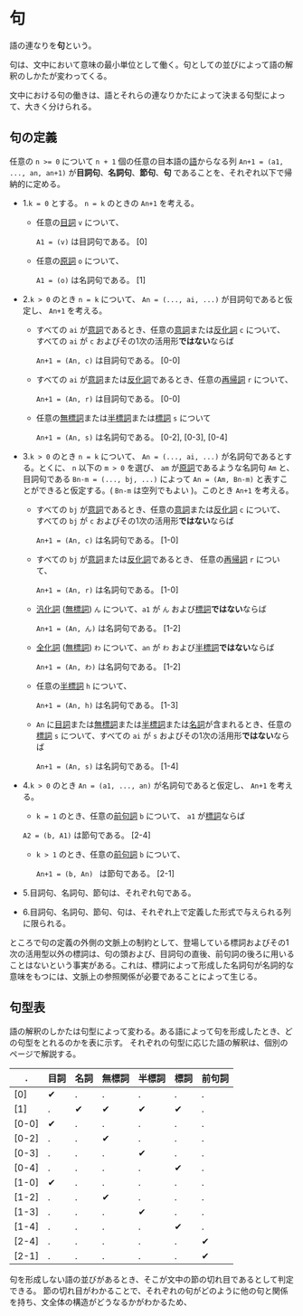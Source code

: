 # 句

語の連なりを**句**という。

句は、文中において意味の最小単位として働く。句としての並びによって語の解釈のしかたが変わってくる。

文中における句の働きは、語とそれらの連なりかたによって決まる句型によって、大きく分けられる。



## 句の定義
 任意の `n >= 0` について `n + 1` 個の任意の目本語の[語](word.md#概念の一覧)からなる列 `An+1 = (a1, ..., an, an+1)` が**目詞句**、**名詞句**、**節句**、**句** であることを、それぞれ以下で帰納的に定める。


- 1.`k = 0` とする。 `n = k` のときの `An+1` を考える。

  - 任意の[目詞](word.md#目詞) `v` について、

    `A1 = (v)` は目詞句である。   [0]

  - 任意の[原詞](word.md#原詞) `o` について、

    `A1 = (o)` は名詞句である。   [1]


- 2.`k > 0` のとき `n = k` について、 `An = (..., ai, ...)` が目詞句であると仮定し、 `An+1` を考える。

  - すべての `ai` が[意詞](word.md#意詞系)であるとき、任意の[意詞](word.md#意詞系)または[反化詞](word.md#標詞系) `c` について、 すべての `ai` が `c` およびその1次の活用形**ではない**ならば

    `An+1 = (An, c)` は目詞句である。   [0-0]

  - すべての `ai` が[意詞](word.md#意詞系)または[反化詞](word.md#標詞系)であるとき、任意の[再帰詞](word.md#標詞系) `r` について、

    `An+1 = (An, r)` は目詞句である。   [0-0]

  - 任意の[無標詞](word.md#標詞系)または[半標詞](word.md#標詞系)または[標詞](word.md#標詞系) `s` について

    `An+1 = (An, s)` は名詞句である。   [0-2], [0-3], [0-4]

- 3.`k > 0` のとき `n = k` について、 `An = (..., ai, ...)` が名詞句であるとする。とくに、 `n` 以下の `m > 0` を選び、 `am` が[原詞](word.md#原詞)であるような名詞句 `Am` と、目詞句である `Bn-m = (..., bj, ...)` によって `An = (Am, Bn-m)` と表すことができると仮定する。( `Bn-m` は空列でもよい )。このとき `An+1` を考える。

  - すべての `bj` が[意詞](word.md#意詞系)であるとき、任意の[意詞](word.md#意詞系)または[反化詞](word.md#標詞系) `c` について、 すべての `bj` が `c` およびその1次の活用形**ではない**ならば

    `An+1 = (An, c)` は名詞句である。   [1-0]

  - すべての `bj` が[意詞](word.md#意詞系)または[反化詞](word.md#標詞系)であるとき、 任意の[再帰詞](word.md#標詞系) `r` について、

    `An+1 = (An, r)` は名詞句である。   [1-0]

  - [汎化詞](word.md#標詞系) ([無標詞](word.md#標詞系)) `ん` について、`a1` が `ん` および[標詞](word.md#標詞系)**ではない**ならば

    `An+1 = (An, ん)` は名詞句である。   [1-2]

  - [全化詞](word.md#標詞系) ([無標詞](word.md#標詞系)) `わ` について、`an` が `わ` および[半標詞](word.md#標詞系)**ではない**ならば

    `An+1 = (An, わ)` は名詞句である。   [1-2]

  - 任意の[半標詞](word.md#標詞系) `h` について、

    `An+1 = (An, h)` は名詞句である。   [1-3]

  - `An` に[目詞](word.md#目詞)または[無標詞](word.md#標詞系)または[半標詞](word.md#標詞系)または[名詞](word.md#原詞)が含まれるとき、任意の[標詞](word.md#標詞系) `s` について、すべての `ai` が `s` およびその1次の活用形**ではない**ならば

    `An+1 = (An, s)` は名詞句である。   [1-4]

- 4.`k > 0` のとき `An = (a1, ..., an)` が名詞句であると仮定し、 `An+1` を考える。

  -  `k = 1` のとき、任意の[前句詞](word.md#標詞系) `b` について、 `a1` が[標詞](word.md#標詞系)ならば

    `A2 = (b, A1)` は節句である。  [2-4]

  - `k > 1` のとき、任意の[前句詞](word.md#標詞系) `b` について、

    `An+1 = (b, An) ` は節句である。   [2-1]

- 5.目詞句、名詞句、節句は、それぞれ句である。

- 6.目詞句、名詞句、節句、句は、それぞれ上で定義した形式で与えられる列に限られる。




ところで句の定義の外側の文脈上の制約として、登場している標詞およびその1次の活用型以外の標詞は、句の頭および、目詞句の直後、前句詞の後ろに用いることはないという事実がある。これは、標詞によって形成した名詞句が名詞的な意味をもつには、文脈上の参照関係が必要であることによって生じる。


## 句型表
語の解釈のしかたは句型によって変わる。ある語によって句を形成したとき、どの句型をとれるのかを表に示す。
それぞれの句型に応じた語の解釈は、個別のページで解説する。

.|目詞|名詞|無標詞|半標詞|標詞|前句詞  
--|---|---|---|---|---|--
[0]  |✔︎|.|.|.|.|.
[1]  |.|✔︎|✔︎|✔︎|✔︎|.
[0-0]|✔︎|.|.|.|.|.
[0-2]|.|.|✔︎|.|.|.
[0-3]|.|.|.|✔︎|.|.
[0-4]|.|.|.|.|✔︎|.
[1-0]|✔︎|.|.|.|.|.
[1-2]|.|.|✔︎|.|.|.
[1-3]|.|.|.|✔︎|.|.
[1-4]|.|.|.|.|✔︎|.
[2-4]|.|.|.|.|.|✔︎
[2-1]|.|.|.|.|.|✔︎


句を形成しない語の並びがあるとき、そこが文中の節の切れ目であるとして判定できる。
節の切れ目がわかることで、それぞれの句がどのように他の句と関係を持ち、文全体の構造がどうなるかがわかるため、
